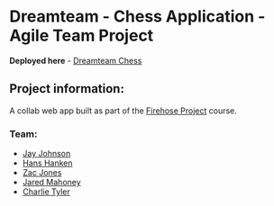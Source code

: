 # Dreamteam - Chess Application - Agile Team Project

**Deployed here** - [Dreamteam Chess](https://dreamteam-chess.herokuapp.com/)

## Project information:
A collab web app built as part of the [Firehose Project](https://thefirehoseproject.com/) course.

### Team:
* [Jay Johnson](https://github.com/jayj10080)
* [Hans Hanken](https://github.com/hanshank)
* [Zac Jones](https://github.com/zacjones93)
* [Jared Mahoney](https://github.com/mahoneyj02)
* [Charlie Tyler](https://github.com/CharlieTyler)
